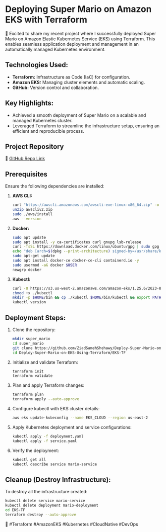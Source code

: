 # Deploying Super Mario on Amazon EKS with Terraform

🚀 Excited to share my recent project where I successfully deployed Super Mario on Amazon Elastic Kubernetes Service (EKS) using Terraform. This enables seamless application deployment and management in an automatically managed Kubernetes environment.

## Technologies Used:
- **Terraform:** Infrastructure as Code (IaC) for configuration.
- **Amazon EKS:** Managing cluster elements and automatic scaling.
- **GitHub:** Version control and collaboration.

## Key Highlights:
- Achieved a smooth deployment of Super Mario on a scalable and managed Kubernetes cluster.
- Leveraged Terraform to streamline the infrastructure setup, ensuring an efficient and reproducible process.

## Project Repository
🔗 [GitHub Repo Link](https://github.com/ZiadSamehShehawy/Deploy-Super-Mario-on-EKS-Using-Terraform.git)

## Prerequisites
Ensure the following dependencies are installed:

1. **AWS CLI:**
   ```bash
   curl "https://awscli.amazonaws.com/awscli-exe-linux-x86_64.zip" -o "awscliv2.zip"
   unzip awscliv2.zip
   sudo ./aws/install
   aws --version
   ```

2. **Docker:**
   ```bash
   sudo apt update
   sudo apt install -y ca-certificates curl gnupg lsb-release
   curl -fsSL https://download.docker.com/linux/ubuntu/gpg | sudo gpg --dearmor -o /usr/share/keyrings/docker-archive-keyring.gpg
   echo "deb [arch=$(dpkg --print-architecture) signed-by=/usr/share/keyrings/docker-archive-keyring.gpg] https://download.docker.com/linux/ubuntu $(lsb_release -cs) stable" | sudo tee /etc/apt/sources.list.d/docker.list > /dev/null
   sudo apt-get update
   sudo apt install docker-ce docker-ce-cli containerd.io -y
   sudo usermod -aG docker $USER
   newgrp docker
   ```

3. **Kubectl:**
   ```bash
   curl -O https://s3.us-west-2.amazonaws.com/amazon-eks/1.25.6/2023-01-30/bin/linux/amd64/kubectl
   chmod +x ./kubectl
   mkdir -p $HOME/bin && cp ./kubectl $HOME/bin/kubectl && export PATH=$PATH:$HOME/bin
   kubectl version
   ```

## Deployment Steps:
1. Clone the repository:
   ```bash
   mkdir super_mario
   cd super_mario
   git clone https://github.com/ZiadSamehShehawy/Deploy-Super-Mario-on-EKS-Using-Terraform.git
   cd Deploy-Super-Mario-on-EKS-Using-Terraform/EKS-TF
   ```

2. Initialize and validate Terraform:
   ```bash
   terraform init
   terraform validate
   ```

3. Plan and apply Terraform changes:
   ```bash
   terraform plan
   terraform apply --auto-approve
   ```

4. Configure kubectl with EKS cluster details:
   ```bash
   aws eks update-kubeconfig --name EKS_CLOUD --region us-east-2
   ```

5. Apply Kubernetes deployment and service configurations:
   ```bash
   kubectl apply -f deployment.yaml
   kubectl apply -f service.yaml
   ```

6. Verify the deployment:
   ```bash
   kubectl get all
   kubectl describe service mario-service
   ```

## Cleanup (Destroy Infrastructure):
To destroy all the infrastructure created:
   ```bash
   kubectl delete service mario-service
   kubectl delete deployment mario-deployment
   cd EKS-TF
   terraform destroy --auto-approve
   ```
🌟 #Terraform #AmazonEKS #Kubernetes #CloudNative #DevOps
